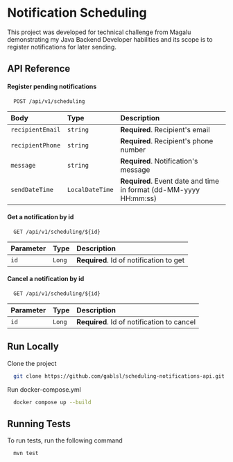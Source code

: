 
# Notification Scheduling

This project was developed for technical challenge from Magalu demonstrating my Java Backend Developer habilities and its scope is to register notifications for later sending.


## API Reference

#### Register pending notifications

```http
  POST /api/v1/scheduling
```

| Body | Type     | Description                |
| :-------- | :------- | :------------------------- |
| `recipientEmail` | `string` | **Required**. Recipient's email |
| `recipientPhone` | `string` | **Required**. Recipient's phone number |
| `message` | `string` | **Required**. Notification's message |
| `sendDateTime` | `LocalDateTime` | **Required**. Event date and time in format (dd-MM-yyyy HH:mm:ss) |

#### Get a notification by id

```http
  GET /api/v1/scheduling/${id}
```

| Parameter | Type     | Description                       |
| :-------- | :------- | :-------------------------------- |
| `id`      | `Long` | **Required**. Id of notification to get |

#### Cancel a notification by id

```http
  GET /api/v1/scheduling/${id}
```

| Parameter | Type     | Description                       |
| :-------- | :------- | :-------------------------------- |
| `id`      | `Long` | **Required**. Id of notification to cancel |


## Run Locally

Clone the project

```bash
  git clone https://github.com/gablsl/scheduling-notifications-api.git
```

Run docker-compose.yml

```bash
  docker compose up --build
```


## Running Tests

To run tests, run the following command

```bash
  mvn test
```

